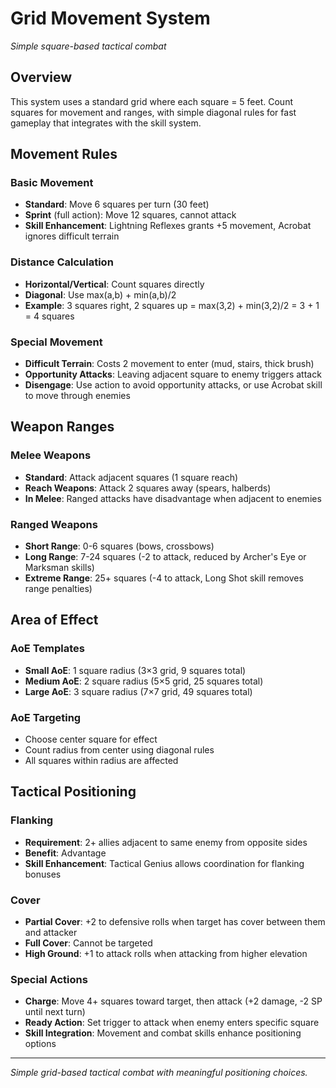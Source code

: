 # Grid Movement System

*Simple square-based tactical combat*

## Overview

This system uses a standard grid where each square = 5 feet. Count squares for movement and ranges, with simple diagonal rules for fast gameplay that integrates with the skill system.

## Movement Rules

### Basic Movement
- **Standard**: Move 6 squares per turn (30 feet)
- **Sprint** (full action): Move 12 squares, cannot attack
- **Skill Enhancement**: Lightning Reflexes grants +5 movement, Acrobat ignores difficult terrain

### Distance Calculation
- **Horizontal/Vertical**: Count squares directly
- **Diagonal**: Use max(a,b) + min(a,b)/2
- **Example**: 3 squares right, 2 squares up = max(3,2) + min(3,2)/2 = 3 + 1 = 4 squares

### Special Movement
- **Difficult Terrain**: Costs 2 movement to enter (mud, stairs, thick brush)
- **Opportunity Attacks**: Leaving adjacent square to enemy triggers attack
- **Disengage**: Use action to avoid opportunity attacks, or use Acrobat skill to move through enemies

## Weapon Ranges

### Melee Weapons
- **Standard**: Attack adjacent squares (1 square reach)
- **Reach Weapons**: Attack 2 squares away (spears, halberds)
- **In Melee**: Ranged attacks have disadvantage when adjacent to enemies

### Ranged Weapons
- **Short Range**: 0-6 squares (bows, crossbows)
- **Long Range**: 7-24 squares (-2 to attack, reduced by Archer's Eye or Marksman skills)
- **Extreme Range**: 25+ squares (-4 to attack, Long Shot skill removes range penalties)

## Area of Effect

### AoE Templates
- **Small AoE**: 1 square radius (3×3 grid, 9 squares total)
- **Medium AoE**: 2 square radius (5×5 grid, 25 squares total)  
- **Large AoE**: 3 square radius (7×7 grid, 49 squares total)

### AoE Targeting
- Choose center square for effect
- Count radius from center using diagonal rules
- All squares within radius are affected

## Tactical Positioning

### Flanking
- **Requirement**: 2+ allies adjacent to same enemy from opposite sides
- **Benefit**: Advantage
- **Skill Enhancement**: Tactical Genius allows coordination for flanking bonuses

### Cover
- **Partial Cover**: +2 to defensive rolls when target has cover between them and attacker
- **Full Cover**: Cannot be targeted
- **High Ground**: +1 to attack rolls when attacking from higher elevation

### Special Actions
- **Charge**: Move 4+ squares toward target, then attack (+2 damage, -2 SP until next turn)
- **Ready Action**: Set trigger to attack when enemy enters specific square
- **Skill Integration**: Movement and combat skills enhance positioning options

---

*Simple grid-based tactical combat with meaningful positioning choices.*